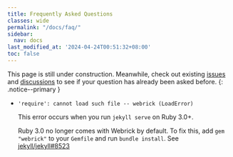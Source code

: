 ```yaml
---
title: Frequently Asked Questions
classes: wide
permalink: "/docs/faq/"
sidebar:
  nav: docs
last_modified_at: '2024-04-24T00:51:32+08:00'
toc: false
---
```


This page is still under construction. Meanwhile, check out existing [issues](https://github.com/mmistakes/minimal-mistakes/issues) and [discussions](https://github.com/mmistakes/minimal-mistakes/discussions) to see if your question has already been asked before.
{: .notice--primary }

- `'require': cannot load such file -- webrick (LoadError)`
  
  This error occurs when you run `jekyll serve` on Ruby 3.0+. 

  Ruby 3.0 no longer comes with Webrick by default. To fix this, add `gem "webrick"` to your `Gemfile` and run `bundle install`. See [jekyll/jekyll#8523](https://github.com/jekyll/jekyll/issues/8523)
